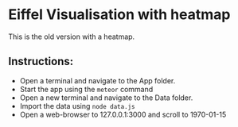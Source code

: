 # Eiffel Visualisation with heatmap
This is the old version with a heatmap.

## Instructions:
* Open a terminal and navigate to the App folder.
* Start the app using the `meteor` command
* Open a new terminal and navigate to the Data folder.
* Import the data using `node data.js`
* Open a web-browser to 127.0.0.1:3000 and scroll to 1970-01-15